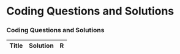 Coding Questions and Solutions
========

### Coding Questions and Solutions

| Title | Solution | R |
|------|---------------|-----|
